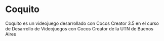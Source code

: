 # Coquito
Coquito es un videojuego desarrollado con Cocos Creator 3.5 en el curso de Desarrollo de Videojuegos con Cocos Creator de la UTN de Buenos Aires
